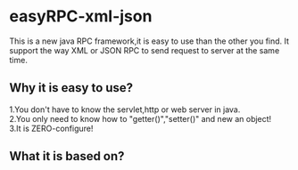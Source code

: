 # easyRPC-xml-json
This is a new java RPC framework,it is easy to use than the other you find.
It support the way XML or JSON RPC to send request to server at the same time.

## Why it is easy to use?
1.You don't have to know the servlet,http or web server in java.</br>
2.You only need to know how to "getter()","setter()" and new an object!</br>
3.It is ZERO-configure!</br>
 
## What it is based on?
